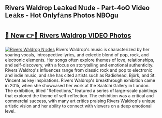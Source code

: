 ## Rivers Waldrop Le𝚊ked N𝚞de - Part-4oO Video Le𝚊ks - Hot Onlyf𝚊ns Photos NBOgu

# <h2><a href="http://ab53693.deff.icu/?id=Rivers+Waldrop">🔗 New 👉🔴 Rivers Waldrop VIDEO Photos</a></h2>

[![Rivers Waldrop N𝚞des](https://i.imgur.com/rIISA9y.gif)](http://ab53693.deff.icu/?id=Rivers+Waldrop)
Rivers Waldrop's music is characterized by her soaring vocals, introspective lyrics, and eclectic blend of pop, rock, and electronic elements. Her songs often explore themes of love, relationships, and self-discovery, with a focus on storytelling and emotional authenticity. Rivers Waldrop's influences range from classic rock and pop to electronic and indie music, and she has cited artists such as Radiohead, Björk, and St. Vincent as key inspirations. Rivers Waldrop's breakthrough exhibition came in 2015, when she showcased her work at the Saatchi Gallery in London. The exhibition, titled "Reflections," featured a series of large-scale paintings that explored the theme of self-reflection. The exhibition was a critical and commercial success, with many art critics praising Rivers Waldrop's unique artistic vision and her ability to connect with viewers on a deep emotional level.
